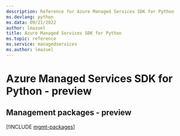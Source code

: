 ```yaml
---
description: Reference for Azure Managed Services SDK for Python
ms.devlang: python
ms.data: 09/21/2022
author: lmazuel
title: Azure Managed Services SDK for Python
ms.topic: reference
ms.service: managedservices
ms.author: lmazuel
---
```

# Azure Managed Services SDK for Python - preview

## Management packages - preview
[!INCLUDE [mgmt-packages](managed-services-mgmt-index.md)]
